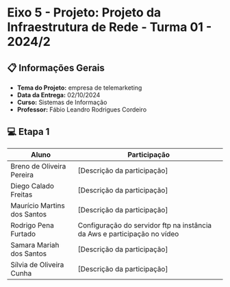 # Eixo 5 - Projeto: Projeto da Infraestrutura de Rede - Turma 01 - 2024/2

## 📋 Informações Gerais 

- **Tema do Projeto:** empresa de telemarketing
- **Data da Entrega:** 02/10/2024
- **Curso:** Sistemas de Informação
- **Professor:** Fábio Leandro Rodrigues Cordeiro

## 💻 Etapa 1

| Aluno                | Participação                             |
|----------------------|-----------------------------------------|
| Breno de Oliveira Pereira    | [Descrição da participação]             |
| Diego Calado Freitas    | [Descrição da participação]             |
| Maurício Martins dos Santos    | [Descrição da participação]             |
| Rodrigo Pena Furtado    | Configuração do servidor ftp na instância da Aws e participação no vídeo|
| Samara Mariah dos Santos    | [Descrição da participação]             |
| Sílvia de Oliveira Cunha    | [Descrição da participação]             |







